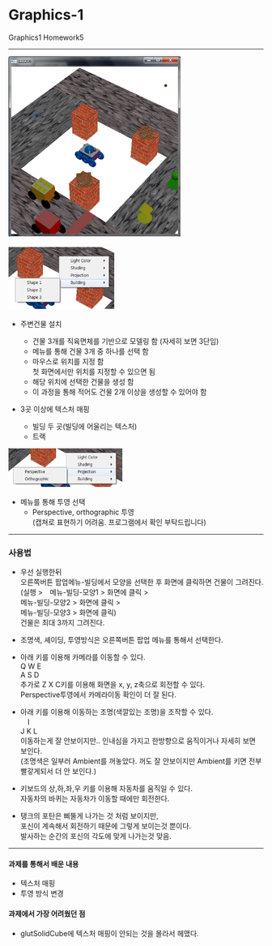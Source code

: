 # Graphics-1
Graphics1 Homework5  
  
---
  
![](/image/00_capture1.png)

![](./image/01_menu1.png)  
- 주변건물 설치  
  - 건물 3개를 직육면체를 기반으로 모델링 함 (자세히 보면 3단임)  
  - 메뉴를 통해 건물 3개 중 하나를 선택 함  
  - 마우스로 위치를 지정 함  
   첫 화면에서만 위치를 지정할 수 있으면 됨  
  - 해당 위치에 선택한 건물을 생성 함  
  - 이 과정을 통해 적어도 건물 2개 이상을 생성할 수 있어야 함  
  
- 3곳 이상에 텍스처 매핑  
  - 빌딩 두 곳(빌딩에 어울리는 텍스처)  
  - 트랙  
  
![](./image/01_menu2.png)  
- 메뉴를 통해 투영 선택  
  - Perspective, orthographic 투영  
  (캡쳐로 표현하기 어려움. 프로그램에서 확인 부탁드립니다)
  
---
  
### 사용법
- 우선 실행한뒤  
  오른쪽버튼 팝업메뉴-빌딩에서 모양을 선택한 후 화면에 클릭하면 건물이 그려진다.  
  (실행 >　메뉴-빌딩-모양1 > 화면에 클릭 >  
  메뉴-빌딩-모양2 > 화면에 클릭 >  
  메뉴-빌딩-모양3 > 화면에 클릭)  
  건물은 최대 3까지 그려진다.  
  
- 조명색, 셰이딩, 투영방식은 오른쪽버튼 팝업 메뉴를 통해서 선택한다.  
  
- 아래 키를 이용해 카메라를 이동할 수 있다.  
  Q W E  
  A S D  
  추가로 Z X C키를 이용해 화면을 x, y, z축으로 회전할 수 있다.  
  Perspective투영에서 카메라이동 확인이 더 잘 된다.  
  
- 아래 키를 이용해 이동하는 조명(색깔있는 조명)을 조작할 수 있다.  
  　I  
  J K L  
  이동하는게 잘 안보이지만.. 인내심을 가지고 한방향으로 움직이거나 자세히 보면 보인다.  
  (조명색은 일부러 Ambient를 꺼놓았다. 꺼도 잘 안보이지만 Ambient를 키면 전부 빨갛게되서 더 안 보인다.)  
  
- 키보드의 상,하,좌,우 키를 이용해 자동차를 움직일 수 있다.  
  자동차의 바퀴는 자동차가 이동할 때에만 회전한다.

- 탱크의 포탄은 삐뚤게 나가는 것 처럼 보이지만,  
  포신이 계속해서 회전하기 때문에 그렇게 보이는것 뿐이다.  
  발사하는 순간의 포신의 각도에 맞게 나가는것 맞음.  
  
---
  
#### 과제를 통해서 배운 내용  
- 텍스처 매핑  
- 투영 방식 변경  
  
#### 과제에서 가장 어려웠던 점
- glutSolidCube에 텍스처 매핑이 안되는 것을 몰라서 헤맸다.
